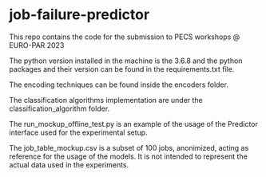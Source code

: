 # job-failure-predictor
This repo contains the code for the submission to PECS workshops @ EURO-PAR 2023

The python version installed in the machine is the 3.6.8 and the python packages and their version can be found in the requirements.txt file.

The encoding techniques can be found inside the encoders folder. 

The classification algorithms implementation are under the classification_algorithm folder.

The run_mockup_offline_test.py is an example of the usage of the Predictor interface used for the experimental setup. 

The job_table_mockup.csv is a subset of 100 jobs, anonimized, acting as reference for the usage of the models. It is not intended to represent the actual data used in the experiments. 
